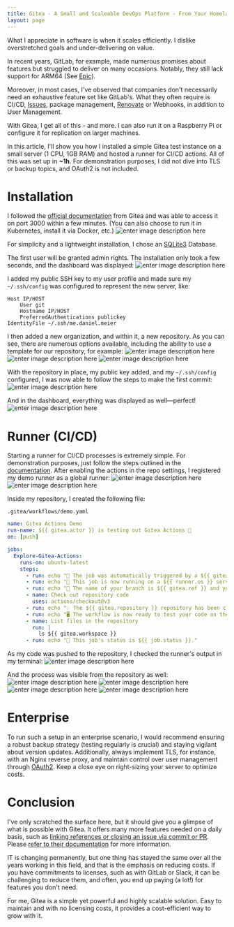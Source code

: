 ```yaml
---
title: Gitea - A Small and Scaleable DevOps Platform - From Your Homelab to Enterprise
layout: page
---
```


What I appreciate in software is when it scales efficiently. I dislike overstretched goals and under-delivering on value.

In recent years, GitLab, for example, made numerous promises about features but struggled to deliver on many occasions. Notably, they still lack support for ARM64 (See [Epic](https://gitlab.com/groups/gitlab-org/-/epics/2370)).

Moreover, in most cases, I've observed that companies don't necessarily need an exhaustive feature set like GitLab's. What they often require is CI/CD, [Issues](https://docs.gitea.com/usage/automatically-linked-references), package management, [Renovate](https://docs.renovatebot.com/modules/platform/gitea/) or Webhooks, in addition to User Management.

With Gitea, I get all of this - and more. I can also run it on a Raspberry Pi or configure it for replication on larger machines.

In this article, I'll show you how I installed a simple Gitea test instance on a small server (1 CPU, 1GB RAM) and hosted a runner for CI/CD actions. All of this was set up in **~1h**. For demonstration purposes, I did not dive into TLS or backup topics, and OAuth2 is not included.

<!-- more -->


# Installation

I followed the [official documentation](https://docs.gitea.com/installation/install-from-binary) from Gitea and was able to access it on port 3000 within a few minutes. (You can also choose to run it in Kubernetes, install it via Docker, etc.)
![enter image description here](https://i.imgur.com/LF2RupW.png)


For simplicity and a lightweight installation, I chose an [SQLite3](https://www.sqlite.org/) Database.

The first user will be granted admin rights. The installation only took a few seconds, and the dashboard was displayed:
![enter image description here](https://i.imgur.com/Nx3hZiB.png)

I added my public SSH key to my user profile and made sure my `~/.ssh/config` was configured to represent the new server, like:

    Host IP/HOST
        User git
        Hostname IP/HOST
        PreferredAuthentications publickey
	IdentityFile ~/.ssh/me.daniel.meier

I then added a new organization, and within it, a new repository. As you can see, there are numerous options available, including the ability to use a template for our repository, for example:
![enter image description here](https://i.imgur.com/HzQVzqW.png)
![enter image description here](https://i.imgur.com/9of0imS.png)
![enter image description here](https://i.imgur.com/sxjjrgg.png)

With the repository in place, my public key added, and my `~/.ssh/config` configured, I was now able to follow the steps to make the first commit:
![enter image description here](https://i.imgur.com/UyxGe9p.png)

And in the dashboard, everything was displayed as well—perfect!
![enter image description here](https://i.imgur.com/t8PVicv.png)



# Runner (CI/CD)

Starting a runner for CI/CD processes is extremely simple. For demonstration purposes, just follow the steps outlined in the [documentation](https://docs.gitea.com/usage/actions/act-runner).
After enabling the actions in the repo settings, I registered my demo runner as a global runner:
![enter image description here](https://i.imgur.com/lBdDXeZ.png)
![enter image description here](https://i.imgur.com/R36xWOd.png)

Inside my repository, I created the following file:

    .gitea/workflows/demo.yaml

```yaml
name: Gitea Actions Demo
run-name: ${{ gitea.actor }} is testing out Gitea Actions 🚀
on: [push]

jobs:
  Explore-Gitea-Actions:
    runs-on: ubuntu-latest
    steps:
      - run: echo "🎉 The job was automatically triggered by a ${{ gitea.event_name }} event."
      - run: echo "🐧 This job is now running on a ${{ runner.os }} server hosted by Gitea!"
      - run: echo "🔎 The name of your branch is ${{ gitea.ref }} and your repository is ${{ gitea.repository }}."
      - name: Check out repository code
        uses: actions/checkout@v3
      - run: echo "💡 The ${{ gitea.repository }} repository has been cloned to the runner."
      - run: echo "🖥️ The workflow is now ready to test your code on the runner."
      - name: List files in the repository
        run: |
          ls ${{ gitea.workspace }}
      - run: echo "🍏 This job's status is ${{ job.status }}."
```

As my code was pushed to the repository, I checked the runner's output in my terminal:
![enter image description here](https://i.imgur.com/d77wmzE.png)

And the process was visible from the repository as well:
![enter image description here](https://i.imgur.com/ZaEZltF.png)
![enter image description here](https://i.imgur.com/lNoW8rb.png)
![enter image description here](https://i.imgur.com/U1UR78C.png)
![enter image description here](https://i.imgur.com/nJlvsAw.png)

# Enterprise

To run such a setup in an enterprise scenario, I would recommend ensuring a robust backup strategy (testing regularly is crucial) and staying vigilant about version updates. Additionally, always implement TLS, for instance, with an Nginx reverse proxy, and maintain control over user management through [OAuth2](https://docs.gitea.com/development/oauth2-provider). Keep a close eye on right-sizing your server to optimize costs.

# Conclusion


I've only scratched the surface here, but it should give you a glimpse of what is possible with Gitea.
It offers many more features needed on a daily basis, such as [linking references or closing an issue via commit or PR](https://docs.gitea.com/usage/automatically-linked-references). Please [refer to their documentation](https://docs.gitea.com/) for more information.

IT is changing permanently, but one thing has stayed the same over all the years working in this field, and that is the emphasis on reducing costs. If you have commitments to licenses, such as with GitLab or Slack, it can be challenging to reduce them, and often, you end up paying (a lot!) for features you don't need.

For me, Gitea is a simple yet powerful and highly scalable solution. Easy to maintain and with no licensing costs, it provides a cost-efficient way to grow with it.
